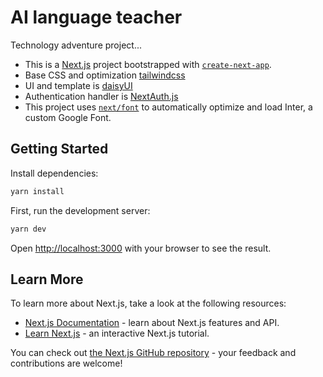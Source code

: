 # AI language teacher

Technology adventure project...

- This is a [Next.js](https://nextjs.org/) project bootstrapped
  with [`create-next-app`](https://github.com/vercel/next.js/tree/canary/packages/create-next-app).
- Base CSS and optimization [tailwindcss](https://tailwindcss.com/)
- UI and template is [daisyUI](https://daisyui.com)
- Authentication handler is [NextAuth.js](https://next-auth.js.org)
- This project uses [`next/font`](https://nextjs.org/docs/basic-features/font-optimization) to automatically optimize
  and load Inter, a custom Google Font.

## Getting Started

Install dependencies:

```bash
yarn install
```

First, run the development server:

```bash
yarn dev
```

Open [http://localhost:3000](http://localhost:3000) with your browser to see the result.

## Learn More

To learn more about Next.js, take a look at the following resources:

- [Next.js Documentation](https://nextjs.org/docs) - learn about Next.js features and API.
- [Learn Next.js](https://nextjs.org/learn) - an interactive Next.js tutorial.

You can check out [the Next.js GitHub repository](https://github.com/vercel/next.js/) - your feedback and contributions are welcome!
